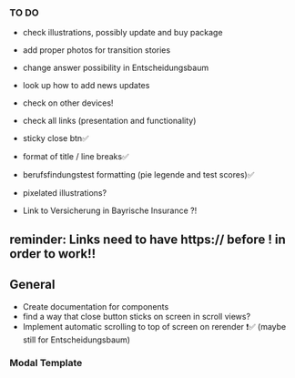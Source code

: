 ### TO DO

- check illustrations, possibly update and buy package
- add proper photos for transition stories

- change answer possibility in Entscheidungsbaum

- look up how to add news updates

- check on other devices!

- check all links (presentation and functionality)

- sticky close btn✅

- format of title / line breaks✅

- berufsfindungstest formatting (pie legende and test scores)✅

- pixelated illustrations?

- Link to Versicherung in Bayrische Insurance ?!

## reminder: Links need to have https:// before ! in order to work!!

## General

- Create documentation for components
- find a way that close button sticks on screen in scroll views?
- Implement automatic scrolling to top of screen on rerender ❗✅ (maybe still for Entscheidungsbaum)

### Modal Template

<!--
import React from 'react';

import {Modal} from 'react-native';
import Article from '../../components/articleComponents/article';
import ArticleHeader from '../../components/articleComponents/articleHeader';
import ArticleIllustration from '../../components/articleComponents/articleIllustration';
import ArticleSubHeader from '../../components/articleComponents/articleSubHeader';
import Paragraph from '../../components/articleComponents/paragraph';
import CloseButton from '../../components/buttons/closeButton';
import ScrollableScreenContainer from '../../components/scrollableScreen';

const Ausbildung = (props) => {
  return (
    <Modal visible={props.isVisible} animationType={'slide'}>
      <ScrollableScreenContainer>
        <CloseButton close={props.close} />
        <ArticleHeader></ArticleHeader>
        <ArticleIllustration image={require('')} />
        <Article>
          <ArticleSubHeader></ArticleSubHeader>
          <Paragraph></Paragraph>
        </Article>
      </ScrollableScreenContainer>
    </Modal>
  );
};

export default Ausbildung; -->
